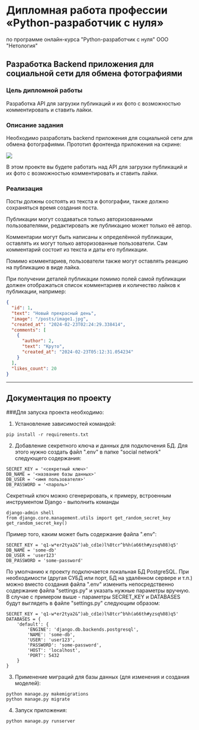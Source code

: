 # Дипломная работа профессии «Python-разработчик с нуля»
по программе онлайн-курса "Python-разработчик с нуля" ООО "Нетология"

## Разработка Backend приложения для социальной сети для обмена фотографиями

### Цель дипломной работы

Разработка API для загрузки публикаций и их фото с возможностью комментировать и ставить лайки.

### Описание задания

Необходимо разработать backend приложения для социальной сети для обмена фотографиями. Прототип фронтенда приложения на скрине:

![](https://github.com/netology-code/spd-diplom/blob/main/Design.png)

В этом проекте вы будете работать над API для загрузки публикаций и их фото с возможностью комментировать и ставить лайки.

### Реализация

Посты должны состоять из текста и фотографии, также должно сохраняться время создания поста.

Публикации могут создаваться только авторизованными пользователями, редактировать же публикацию может только её автор.

Комментарии могут быть написаны к определённой публикации, оставлять их могут только авторизованные пользователи. 
Сам комментарий состоит из текста и даты его публикации.

Помимо комментариев, пользователи также могут оставлять реакцию на публикацию в виде лайка.

При получении деталей публикации помимо полей самой публикации должен отображаться список комментариев и количество 
лайков к публикации, например:

```json
{
  "id": 1,
  "text": "Новый прекрасный день",
  "image": "/posts/image1.jpg",
  "created_at": "2024-02-23T02:24:29.338414",
  "comments": [
    {
      "author": 2,
      "text": "Круто",
      "created_at": "2024-02-23T05:12:31.054234"
    }
  ],
  "likes_count": 20
}
```

-----

## Документация по проекту

###Для запуска проекта необходимо:

1. Установление зависимостей командой:
```commandline
pip install -r requirements.txt
```

2. Добавление секретного ключа и данных для подключения БД. 
Для этого нужно создать файл ".env" в папке "social network" следующего содержания:
```commandline
SECRET_KEY = '<секретный ключ>'
DB_NAME = '<название базы данных>'
DB_USER = '<имя пользователя>'
DB_PASSWORD = '<пароль>'
```
Секретный ключ можно сгенерировать, к примеру, встроенным инструментом Django - выполнить команды 
```commandline 
django-admin shell
from django.core.management.utils import get_random_secret_key  
get_random_secret_key()
```
Пример того, каким может быть содержание файла ".env":
```commandline
SECRET_KEY = 'q1-w*er2tya2&^)ab_cd1e)l%8tcr^b%h(a66th#yzsq%08)q5'
DB_NAME = 'some-db'
DB_USER = 'user123'
DB_PASSWORD = 'some-password'
```
По умолчанию к проекту подключается локальная БД PostgreSQL. При необходимости (другая СУБД или порт, БД на удалённом сервере и т.п.) можно вместо создания файла ".env" изменить непосредственно содержание файла "settings.py" и указать нужные параметры вручную. В случае с примером выше - параметры SECRET_KEY и DATABASES будут выглядеть в файле "settings.py" следующим образом:
```commandline
SECRET_KEY = 'q1-w*er2tya2&^)ab_cd1e)l%8tcr^b%h(a66th#yzsq%08)q5'
DATABASES = {
    'default': {
        'ENGINE': 'django.db.backends.postgresql',
        'NAME': 'some-db',
        'USER': 'user123',
        'PASSWORD': 'some-password',
        'HOST': 'localhost',
        'PORT': 5432
    }
}
```

3. Применение миграций для базы данных (для изменения и создания моделей):

```commandline
python manage.py makemigrations
python manage.py migrate
```

4. Запуск приложения:

```commandline
python manage.py runserver
```
